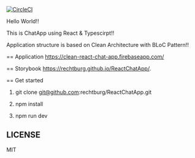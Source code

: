 [![CircleCI](https://circleci.com/gh/rechtburg/ReactChatApp.svg?style=svg)](https://circleci.com/gh/rechtburg/ReactChatApp)


Hello World!!

This is ChatApp using React & Typescirpt!!

Application structure is based on Clean Architecture with BLoC Pattern!!

== Application
https://clean-react-chat-app.firebaseapp.com/

== Storybook
https://rechtburg.github.io/ReactChatApp/.

== Get started

1. git clone git@github.com:rechtburg/ReactChatApp.git

2. npm install

3. npm run dev

## LICENSE
MIT
